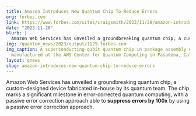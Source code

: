 ```yaml
---
title: Amazon Introduces New Quantum Chip To Reduce Errors
org: forbes.com
link: https://www.forbes.com/sites/craigsmith/2023/11/28/amazon-introduces-new-quantum-chip-to-reduce-errors/?sh=45d50fe11f58
date: "2023-11-28"
blurb: |
  Amazon Web Services has unveiled a groundbreaking quantum chip, a custom-designed device fabricated in-house by its quantum team. The chip marks a significant milestone in error-corrected quantum computing, with a passive error correction approach able to **suppress errors by 100x** by using a passive error correction approach.
img: /quantum_news/2023/output/1129.forbes.com
img_caption: A superconducting-qubit quantum chip in package assembly developed and
  manufactured at the AWS Center for Quantum Computing in Pasadena, Calif.AWS
layout: qnews
slug: amazon-introduces-new-quantum-chip-to-reduce-errors
---
```


Amazon Web Services has unveiled a groundbreaking quantum chip, a custom-designed device fabricated in-house by its quantum team. The chip marks a significant milestone in error-corrected quantum computing, with a passive error correction approach able to **suppress errors by 100x** by using a passive error correction approach.
